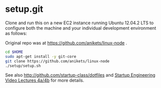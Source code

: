 setup.git
=========
Clone and run this on a new EC2 instance running Ubuntu 12.04.2 LTS to
configure both the machine and your individual development environment as
follows:

Original repo was at https://github.com/anikets/linux-node .

```sh
cd $HOME
sudo apt-get install -y git-core
git clone https://github.com/anikets/linux-node
./setup/setup.sh   
```

See also http://github.com/startup-class/dotfiles and
[Startup Engineering Video Lectures 4a/4b](https://class.coursera.org/startup-001/lecture/index)
for more details.





